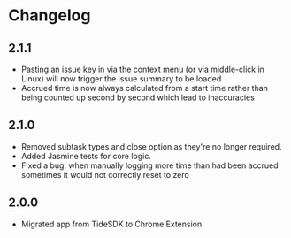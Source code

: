 # Changelog #

## 2.1.1 ##
* Pasting an issue key in via the context menu (or via middle-click in Linux) will now trigger the issue summary to be loaded
* Accrued time is now always calculated from a start time rather than being counted up second by second which lead to inaccuracies

## 2.1.0 ##
* Removed subtask types and close option as they're no longer required.
* Added Jasmine tests for core logic.
* Fixed a bug: when manually logging more time than had been accrued sometimes it would not correctly reset to zero

## 2.0.0 ##
* Migrated app from TideSDK to Chrome Extension
